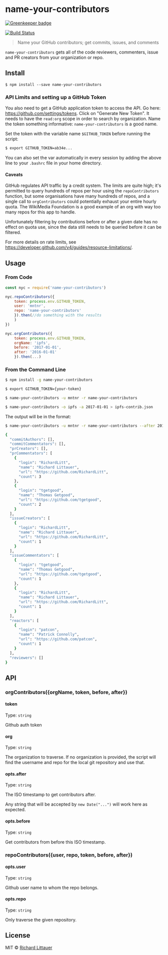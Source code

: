 # name-your-contributors

[![Greenkeeper badge](https://badges.greenkeeper.io/RichardLitt/name-your-contributors.svg)](https://greenkeeper.io/)

[![Build Status](https://travis-ci.org/RichardLitt/name-your-contributors.svg?branch=master)](https://travis-ci.org/RichardLitt/name-your-contributors)

> Name your GitHub contributors; get commits, issues, and comments

`name-your-contributors` gets all of the code reviewers, commenters, issue and PR creators from your organization or repo.

## Install

```
$ npm install --save name-your-contributors
```

### API Limits and setting up a GitHub Token

You also need to get a GitHub application token to access the API. Go here:
https://github.com/settings/tokens. Click on "Generate New Token". It needs to
have the `read:org` scope in order to search by organization. Name the token
something informative: `name-your-contributors` is a good name.

Set the token with the variable name `$GITHUB_TOKEN` before running the script:

```sh
$ export GITHUB_TOKEN=ab34e...
```

You can also set the var automatically in every session by adding the above line
to your `.bashrc` file in your home directory.

#### Caveats

GitHub regulates API traffic by a credit system. The limits are quite high; it's
permitted to query hundreds of repos per hour using the `repoContributors`
function, but some organisations have many hundreds of repos, and a single call
to `orgContributors` could potentially exhaust your entire hourly quota. The
WikiMedia Foundation is a good example of an org with way too many repos for
this app to handle.

Unfortunately filtering by contributions before or after a given date has no
effect on quota use, since the data still needs to be queried before it can be
filtered.

For more details on rate limits, see
https://developer.github.com/v4/guides/resource-limitations/.

## Usage

### From Code

```js
const nyc = require('name-your-contributors')

nyc.repoContributors({
	token: process.env.GITHUB_TOKEN,
	user: 'mntnr',
	repo: 'name-your-contributors'
	}).then(//do something with the results
	)
})

nyc.orgContributors({
	token: process.env.GITHUB_TOKEN,
	orgName: 'ipfs',
	before: '2017-01-01',
	after: '2016-01-01'
	}).then(...)
```

### From the Command Line

```sh
$ npm install -g name-your-contributors

$ export GITHUB_TOKEN={your-token}

$ name-your-contributors -u mntnr -r name-your-contributors

$ name-your-contributors -o ipfs -a 2017-01-01 > ipfs-contrib.json
```

The output will be in the format:

```sh
$ name-your-contributors -u mntnr -r name-your-contributors --after 2017-11-10

{
  "commitAuthors": [],
  "commitCommentators": [],
  "prCreators": [],
  "prCommentators": [
	{
	  "login": "RichardLitt",
	  "name": "Richard Littauer",
	  "url": "https://github.com/RichardLitt",
	  "count": 3
	},
	{
	  "login": "tgetgood",
	  "name": "Thomas Getgood",
	  "url": "https://github.com/tgetgood",
	  "count": 2
	}
  ],
  "issueCreators": [
	{
	  "login": "RichardLitt",
	  "name": "Richard Littauer",
	  "url": "https://github.com/RichardLitt",
	  "count": 1
	}
  ],
  "issueCommentators": [
	{
	  "login": "tgetgood",
	  "name": "Thomas Getgood",
	  "url": "https://github.com/tgetgood",
	  "count": 1
	},
	{
	  "login": "RichardLitt",
	  "name": "Richard Littauer",
	  "url": "https://github.com/RichardLitt",
	  "count": 1
	}
  ],
  "reactors": [
	{
	  "login": "patcon",
	  "name": "Patrick Connolly",
	  "url": "https://github.com/patcon",
	  "count": 1
	}
  ],
  "reviewers": []
}
```

## API

### orgContributors({orgName, token, before, after})

#### token

Type: `string`

Github auth token

#### org

Type: `string`

The organization to traverse. If no organization is provided, the script
will find the username and repo for the local git repository and use that.

#### opts.after

Type: `string`

The ISO timestamp to get contributors after.

Any string that will be accepted by `new Date("...")` will work here as
expected.

#### opts.before

Type: `string`

Get contributors from before this ISO timestamp.

### repoContributors({user, repo, token, before, after})

#### opts.user

Type: `string`

Github user name to whom the repo belongs.

#### opts.repo

Type: `string`

Only traverse the given repository.

## License

MIT © [Richard Littauer](http://burntfen.com)
